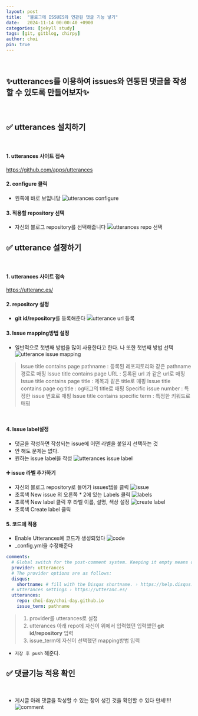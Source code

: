 ```yaml
---
layout: post
title:  "블로그에 ISSUES와 연관된 댓글 기능 넣기"
date:   2024-11-14 00:00:40 +0900
categories: [jekyll study]
tags: [git, gitblog, chirpy]
author: choi
pin: true
---
```

&nbsp;
## ✨utterances를 이용하여 issues와 연동된 댓글을 작성할 수 있도록 만들어보자✨
&nbsp;
&nbsp;

## ✅ utterances 설치하기
&nbsp;
#### 1. utterances 사이트 접속
<https://github.com/apps/utterances>
&nbsp;
#### 2. configure 클릭
- 왼쪽에 바로 보입니당
![utterances configure](/assets/img/utterances_page.png)
&nbsp;

#### 3. 적용할 repository 선택
- 자신의 블로그 repository를 선택해줍니다
![utterances repo 선택](/assets/img/utterances_reposelect.png)
&nbsp;
&nbsp;

## ✅ utterance 설정하기
&nbsp;

#### 1. utterances 사이트 접속
<https://utteranc.es/>
&nbsp;
#### 2. repository 설정
- **git id/repository**를 등록해준다
![utterance url 등록](/assets/img/utterances_seturl.png)
&nbsp;

#### 3. Issue mapping방법 설정
- 일반적으로 첫번째 방법을 많이 사용한다고 한다. 나 또한 첫번째 방법 선택
![utterance issue mapping](/assets/img/utterances_issuemapping.png)
> Issue title contains page pathname : 등록된 레포지토리와 같은 pathname 경로로 매핑
> Issue title contains page URL : 등록된 url 과 같은 url로 매핑
> Issue title contains page title : 제목과 같은 title로 매핑
> Issue title contains page og:title : og태그의 title로 매핑
> Specific issue number : 특정한 issue 번호로 매핑
> Issue title contains specific term : 특정한 키워드로 매핑 

&nbsp;
#### 4. Issue label설정
- 댓글을 작성하면 작성되는 issue에 어떤 라벨을 붙일지 선택하는 것
- 안 해도 문제는 없다.
- 원하는 issue label을 작성
![utterances issue label](/assets/img/utterances_issuelabel.png)
&nbsp;

#### ➕ issue 라벨 추가하기
- 자신의 블로그 repository로 들어가 issues탭을 클릭
![issue](/assets/img/issuepage.png)
&nbsp;
- 초록색 New issue 의 오른쪽 * 2에 있는 Labels 클릭
![labels](/assets/img/issue_labelsetting.png)
&nbsp;
- 초록색 New label 클릭 후 라벨 이름, 설명, 색상 설정
![create label](/assets/img/issue_createlabel.png)
&nbsp;
- 초록색 Create label 클릭
&nbsp;

#### 5. 코드에 적용
- Enable Utterances에 코드가 생성되었다
![code](/assets/img/utterance_code.png)
- _config.yml을 수정해준다
``` yml
comments:
  # Global switch for the post-comment system. Keeping it empty means disabled.
  provider: utterances
  # The provider options are as follows:
  disqus:
    shortname: # fill with the Disqus shortname. › https://help.disqus.com/en/articles/1717111-what-s-a-shortname
  # utterances settings › https://utteranc.es/
  utterances:
    repo: choi-day/choi-day.github.io
    issue_term: pathname
```
> 1. provider를 utterances로 설정
> 2. utterances 아래 repo에 자신이 위에서 입력했던 입력했던 **git id/repository** 입력
> 3. issue_term에 자신이 선택했던 mapping방법 입력
- `저장 후 push` 해준다.
&nbsp;
&nbsp;

## ✅ 댓글기능 적용 확인
&nbsp;
&nbsp;

- 게시글 아래 댓글을 작성할 수 있는 창이 생긴 것을 확인할 수 있다 만세!!!!
![comment](/assets/img/utterance_comment.png)